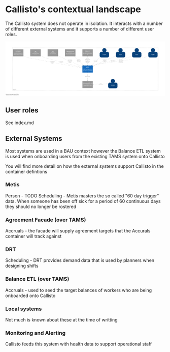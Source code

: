 # Callisto's contextual landscape

The Callisto system does not operate in isolation. It interacts with a number of different external systems and it supports a number of different user roles.

![Callisto context](./images/context.png)

## User roles
See index.md

## External Systems
Most systems are used in a BAU context however the Balance ETL system is used when onboarding users from the existing TAMS system onto Callisto

You will find more detail on how the external systems support Callisto in the container defintions 

### Metis
Person - TODO
Scheduling - Metis masters the so called "60 day trigger" data. When someone has been off sick for a period of 60 continuous days they should no longer be rostered

### Agreement Facade (over TAMS)
Accruals - the facade will supply agreement targets that the Accurals container will track against

### DRT
Scheduling - DRT provides demand data that is used by planners when designing shifts

### Balance ETL (over TAMS)
Accruals - used to seed the target balances of workers who are being onboarded onto Callisto

### Local systems
Not much is known about these at the time of writting

### Monitoring and Alerting
Callisto feeds this system with health data to support operational staff



